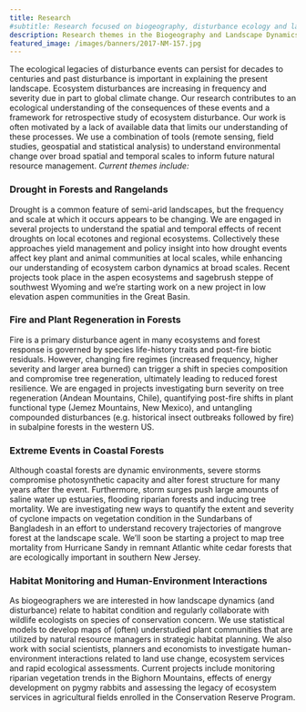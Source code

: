 ```yaml
---
title: Research
#subtitle: Research focused on biogeography, disturbance ecology and landscape change at Kent State University
description: Research themes in the Biogeography and Landscape Dynamics Lab run by Dr. Tim Assal at Kent State University
featured_image: /images/banners/2017-NM-157.jpg
---
```


The ecological legacies of disturbance events can persist for decades to centuries and past disturbance is important in explaining the present landscape. Ecosystem disturbances are increasing in frequency and severity due in part to global climate change. Our research contributes to an ecological understanding of the consequences of these events and a framework for retrospective study of ecosystem disturbance. Our work is often motivated by a lack of available data that limits our understanding of these processes. We use a combination of tools (remote sensing, field studies, geospatial and statistical analysis) to understand environmental change over broad spatial and temporal scales to inform future natural resource management. *Current themes include:*

### Drought in Forests and Rangelands

Drought is a common feature of semi-arid landscapes, but the frequency and scale at which it occurs appears to be changing. We are engaged in several projects to understand the spatial and temporal effects of recent droughts on local ecotones and regional ecosystems. Collectively these approaches yield management and policy insight into how drought events affect key plant and animal communities at local scales, while enhancing our understanding of ecosystem carbon dynamics at broad scales. Recent projects took place in the aspen ecosystems and sagebrush steppe of southwest Wyoming and we’re starting work on a new project in low elevation aspen communities in the Great Basin. 

### Fire and Plant Regeneration in Forests

Fire is a primary disturbance agent in many ecosystems and forest response is governed by species life-history traits and post-fire biotic residuals. However, changing fire regimes (increased frequency, higher severity and larger area burned) can trigger a shift in species composition and compromise tree regeneration, ultimately leading to reduced forest resilience. We are engaged in projects investigating burn severity on tree regeneration (Andean Mountains, Chile), quantifying post-fire shifts in plant functional type (Jemez Mountains, New Mexico), and untangling compounded disturbances (e.g. historical insect outbreaks followed by fire) in subalpine forests in the western US. 

### Extreme Events in Coastal Forests 

Although coastal forests are dynamic environments, severe storms compromise photosynthetic capacity and alter forest structure for many years after the event. Furthermore, storm surges push large amounts of saline water up estuaries, flooding riparian forests and inducing tree mortality. We are investigating new ways to quantify the extent and severity of cyclone impacts on vegetation condition in the Sundarbans of Bangladesh in an effort to understand recovery trajectories of mangrove forest at the landscape scale. We’ll soon be starting a project to map tree mortality from Hurricane Sandy in remnant Atlantic white cedar forests that are ecologically important in southern New Jersey. 

### Habitat Monitoring and Human-Environment Interactions

As biogeographers we are interested in how landscape dynamics (and disturbance) relate to habitat condition and regularly collaborate with wildlife ecologists on species of conservation concern. We use statistical models to develop maps of (often) understudied plant communities that are utilized by natural resource managers in strategic habitat planning. We also work with social scientists, planners and economists to investigate human-environment interactions related to land use change, ecosystem services and rapid ecological assessments. Current projects include monitoring riparian vegetation trends in the Bighorn Mountains, effects of energy development on pygmy rabbits and assessing the legacy of ecosystem services in agricultural fields enrolled in the Conservation Reserve Program. 

